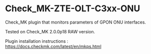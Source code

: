 # Check_MK-ZTE-OLT-C3xx-ONU
Check_MK plugin that monitors parameters of GPON ONU interfaces.

Tested on Check_MK 2.0.0p18 RAW version.

Plugin installation instructions : https://docs.checkmk.com/latest/en/mkps.html
